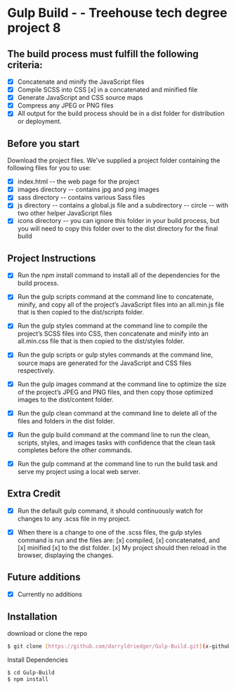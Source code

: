 # Gulp Build - - Treehouse tech degree project 8

## The build process must fulfill the following criteria:

- [x] Concatenate and minify the JavaScript files
- [x] Compile SCSS into CSS
      [x] in a concatenated and minified file
- [x] Generate JavaScript and CSS source maps
- [x] Compress any JPEG or PNG files
- [x] All output for the build process should be in a dist folder for distribution or deployment.

## Before you start

Download the project files. We've supplied a project folder containing the following files for you to use:
- [x] index.html -- the web page for the project
- [x] images directory -- contains jpg and png images
- [x] sass directory -- contains various Sass files
- [x] js directory -- contains a global.js file and a subdirectory -- circle -- with two other helper JavaScript files
- [x] icons directory -- you can ignore this folder in your build process, but you will need to copy this folder over to the dist directory for the final build

## Project Instructions

- [x] Run the npm install command to install all of the dependencies for the build process.
- [x] Run the gulp scripts command at the command line to concatenate, minify, and copy all of the project’s JavaScript files into an all.min.js file that is then copied to the dist/scripts folder.
- [x] Run the gulp styles command at the command line to compile the project’s SCSS files into CSS, then concatenate and minify into an all.min.css file that is then copied to the dist/styles folder.
- [x] Run the gulp scripts or gulp styles commands at the command line, source maps are generated for the JavaScript and CSS files respectively.
- [x] Run the gulp images command at the command line to optimize the size of the project’s JPEG and PNG files, and then copy those optimized images to the dist/content folder.
- [x] Run the gulp clean command at the command line to delete all of the files and folders in the dist folder.
- [x] Run the gulp build command at the command line to run the clean, scripts, styles, and images tasks with confidence that the clean task completes before the other commands.
- [x] Run the gulp command at the command line to run the build task and serve my project using a local web server.


## Extra Credit
- [x] Run the default gulp command, it should continuously watch for changes to any .scss file in my project.
- [x] When there is a change to one of the .scss files, the gulp styles command is run and the files are:
      [x] compiled,
      [x] concatenated, and
      [x] minified
      [x] to the dist folder.
      [x] My project should then reload in the browser, displaying the changes.


## Future additions
- [x] Currently no additions

## Installation

download or clone the repo
```sh
$ git clone [https://github.com/darryldriedger/Gulp-Build.git](x-github-client://openRepo/https://github.com/darryldriedger/Gulp-Build)
```
Install Dependencies
````sh
$ cd Gulp-Build
$ npm install
````
